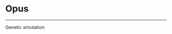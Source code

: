 # Opus
_____________________________________________________________________________________

Genetic simulation